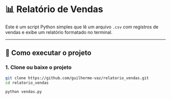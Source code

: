 # 📊 Relatório de Vendas

Este é um script Python simples que lê um arquivo `.csv` com registros de vendas e exibe um relatório formatado no terminal.

---

## 🚀 Como executar o projeto

### 1. Clone ou baixe o projeto

```bash
git clone https://github.com/guilherme-vaz/relatorio_vendas.git
cd relatorio_vendas

python vendas.py
